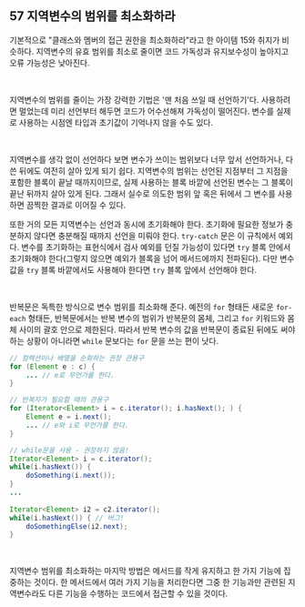 ## 57 지역변수의 범위를 최소화하라

기본적으로 "클래스와 멤버의 접근 권한을 최소화하라"라고 한 아이템 15와 취지가 비슷하다. 지역변수의 유효 범위를 최소로 줄이면 코드 가독성과 유지보수성이 높아지고 오류 가능성은 낮아진다.

<br />

지역변수의 범위를 줄이는 가장 강력한 기법은 '맨 처음 쓰일 때 선언하기'다. 사용하려면 멀었는데 미리 선언부터 해두면 코드가 어수선해져 가독성이 떨어진다. 변수를 실제로 사용하는 시점엔 타입과 초기값이 기억나지 않을 수도 있다.

<br />

지역변수를 생각 없이 선언하다 보면 변수가 쓰이는 범위보다 너무 앞서 선언하거나, 다 쓴 뒤에도 여전히 살아 있게 되기 쉽다. 지역변수의 범위는 선언된 지점부터 그 지점을 포함한 블록이 끝날 때까지이므로, 실제 사용하는 블록 바깥에 선언된 변수는 그 블록이 끝난 뒤까지 살아 있게 된다. 그래서 실수로 의도한 범위 앞 혹은 뒤에서 그 변수를 사용하면 끔찍한 결과로 이어질 수 있다.

또한 거의 모든 지역변수는 선언과 동시에 초기화해야 한다. 초기화에 필요한 정보가 충분하지 않다면 충분해질 때까지 선언을 미뤄야 한다. `try-catch` 문은 이 규칙에서 예외다. 변수를 초기화하는 표현식에서 검사 예외를 던질 가능성이 있다면 `try` 블록 안에서 초기화해야 한다(그렇지 않으면 예외가 블록을 넘어 메서드에까지 전파된다). 다만 변수 값을 `try` 블록 바깥에서도 사용해야 한다면 `try` 블록 앞에서 선언해야 한다.

<br />

반복문은 독특한 방식으로 변수 범위를 최소화해 준다. 예전의 `for` 형태든 새로운 `for-each` 형태든, 반복문에서는 반복 변수의 범위가 반복문의 몸체, 그리고 `for` 키워드와 몸체 사이의 괄호 안으로 제한된다. 따라서 반복 변수의 값을 반복문이 종료된 뒤에도 써야 하는 상황이 아니라면 `while` 문보다는 `for` 문을 쓰는 편이 낫다.

``` java
// 컬렉션이나 배열을 순회하는 권장 관용구
for (Element e : c) {
    ... // e로 무언가를 한다.
}

// 반복자가 필요할 때의 관용구
for (Iterator<Element> i = c.iterator(); i.hasNext(); ) {
    Element e = i.next();
    ... // e와 i로 무언가를 한다.
}
```

```java
// while문을 사용 - 권장하지 않음!
Iterator<Element> i = c.iterator();
while(i.hasNext()) {
    doSomething(i.next());
}
...
    
Iterator<Element> i2 = c2.iterator();
while(i.hasNext()) { // 버그!
    doSomethingElse(i2.next);
}
```

<br />

지역변수 범위를 최소화하는 마지막 방법은 메서드를 작게 유지하고 한 가지 기능에 집중하는 것이다. 한 메서드에서 여러 가지 기능을 처리한다면 그중 한 기능과만 관련된 지역변수라도 다른 기능을 수행하는 코드에서 접근할 수 있을 것이다.